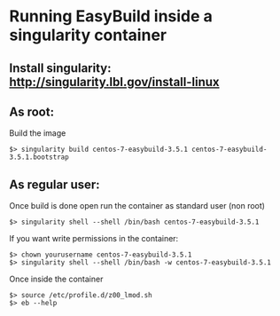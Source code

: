 
# Running EasyBuild inside a singularity container

## Install singularity: http://singularity.lbl.gov/install-linux

##  As root:

Build the image
```
$> singularity build centos-7-easybuild-3.5.1 centos-7-easybuild-3.5.1.bootstrap
```

## As regular user:

Once build is done open run the container as standard user (non root)
```
$> singularity shell --shell /bin/bash centos-7-easybuild-3.5.1
```

If you want write permissions in the container:
```
$> chown yourusername centos-7-easybuild-3.5.1
$> singularity shell --shell /bin/bash -w centos-7-easybuild-3.5.1
```

Once inside the container
```
$> source /etc/profile.d/z00_lmod.sh
$> eb --help
```

